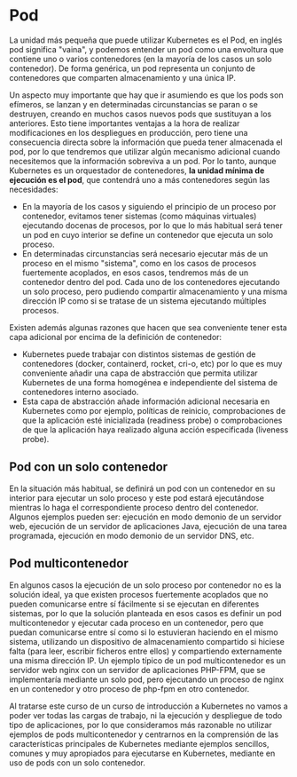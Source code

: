 # Pod

La unidad más pequeña que puede utilizar Kubernetes es el Pod, en
inglés pod significa "vaina", y podemos entender un pod como una
envoltura que contiene uno o varios contenedores (en la mayoría de los
casos un solo contenedor). De forma genérica, un pod representa un
conjunto de contenedores que comparten almacenamiento y una única
IP.

Un aspecto muy importante que hay que ir asumiendo es que los pods son
efímeros, se lanzan y en determinadas circunstancias se paran o se
destruyen, creando en muchos casos nuevos pods que sustituyan a los
anteriores. Esto tiene importantes ventajas a la hora de realizar
modificaciones en los despliegues en producción, pero tiene una
consecuencia directa sobre la información que pueda tener almacenada
el pod, por lo que tendremos que utilizar algún mecanismo adicional
cuando necesitemos que la información sobreviva a un pod. Por lo
tanto, aunque Kubernetes es un orquestador de contenedores, **la
unidad mínima de ejecución es el pod**, que contendrá uno a más
contenedores según las necesidades:

* En la mayoría de los casos y siguiendo el principio de un proceso
  por contenedor, evitamos tener sistemas (como máquinas virtuales)
  ejecutando docenas de procesos, por lo que lo más habitual será
  tener un pod en cuyo interior se define un contenedor que ejecuta un
  solo proceso.
* En determinadas circunstancias será necesario ejecutar más de un
  proceso en el mismo "sistema", como en los casos de procesos
  fuertemente acoplados, en esos casos, tendremos más de un
  contenedor dentro del pod. Cada uno de los contenedores ejecutando
  un solo proceso, pero pudiendo compartir almacenamiento y una misma
  dirección IP como si se tratase de un sistema ejecutando múltiples
  procesos.

Existen además algunas razones que hacen que sea conveniente tener
esta capa adicional por encima de la definición de contenedor:

* Kubernetes puede trabajar con distintos sistemas de gestión de
  contenedores (docker, containerd, rocket, cri-o, etc) por lo que es
  muy conveniente añadir una capa de abstracción que permita utilizar
  Kubernetes de una forma homogénea e independiente del sistema de
  contenedores interno asociado.
* Esta capa de abstracción añade información adicional necesaria en
  Kubernetes como por ejemplo, políticas de reinicio, comprobaciones
  de que la aplicación esté inicializada (readiness probe) o
  comprobaciones de que la aplicación haya realizado alguna acción
  especificada (liveness probe).

## Pod con un solo contenedor

En la situación más habitual, se definirá un pod con un contenedor en
su interior para ejecutar un solo proceso y este pod estará
ejecutándose mientras lo haga el correspondiente proceso dentro del
contenedor. Algunos ejemplos pueden ser: ejecución en modo demonio
de un servidor web, ejecución de un servidor de aplicaciones Java,
ejecución de una tarea programada, ejecución en modo demonio de un
servidor DNS, etc.

## Pod multicontenedor

En algunos casos la ejecución de un solo proceso por contenedor no es
la solución ideal, ya que existen procesos fuertemente acoplados que
no pueden comunicarse entre sí fácilmente si se ejecutan en diferentes
sistemas, por lo que la solución planteada en esos casos es definir un
pod multicontenedor y ejecutar cada proceso en un contenedor, pero que
puedan comunicarse entre sí como si lo estuvieran haciendo en el mismo
sistema, utilizando un dispositivo de almacenamiento compartido si
hiciese falta (para leer, escribir ficheros entre ellos) y
compartiendo externamente una misma dirección IP. Un ejemplo típico de
un pod multicontenedor es un servidor web nginx con un servidor de
aplicaciones PHP-FPM, que se implementaría mediante un solo pod, pero
ejecutando un proceso de nginx en un contenedor y otro proceso de
php-fpm en otro contenedor.

Al tratarse este curso de un curso de introducción a Kubernetes no
vamos a poder ver todas las cargas de trabajo, ni la ejecución y
despliegue de todo tipo de aplicaciones, por lo que consideramos más
razonable no utilizar ejemplos de pods multicontenedor y centrarnos en
la comprensión de las características principales de Kubernetes
mediante ejemplos sencillos, comunes y muy apropiados para ejecutarse
en Kubernetes, mediante en uso de pods con un solo contenedor.
